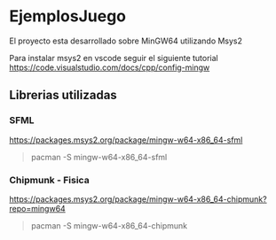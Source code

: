 # EjemplosJuego

El proyecto esta desarrollado sobre MinGW64 utilizando Msys2

Para instalar msys2 en vscode seguir el siguiente tutorial
https://code.visualstudio.com/docs/cpp/config-mingw


## Librerias utilizadas

### SFML
https://packages.msys2.org/package/mingw-w64-x86_64-sfml
> pacman -S mingw-w64-x86_64-sfml

### Chipmunk - Fisica
https://packages.msys2.org/package/mingw-w64-x86_64-chipmunk?repo=mingw64
> pacman -S mingw-w64-x86_64-chipmunk

